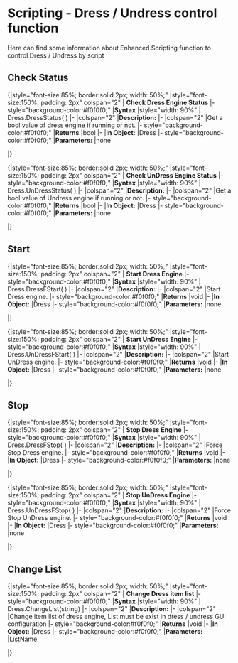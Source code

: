 # Scripting - Dress / Undress control function
Here can find some information about Enhanced Scripting function to control Dress / Undress by script

## Check Status

{|style="font-size:85%; border:solid 2px; width: 50%;"
|style="font-size:150%;  padding: 2px" colspan="2" | **Check Dress Engine Status**
|- style="background-color:#f0f0f0;"
|**Syntax**
|style="width: 90%" | Dress.DressStatus( )
|-
|colspan="2" |**Description:**
|-
|colspan="2" |Get a bool value of dress engine if running or not.
|- style="background-color:#f0f0f0;"
|**Returns**
|bool
|-
|**In Object:**
|Dress
|- style="background-color:#f0f0f0;"
|**Parameters:**
|none

|}

{|style="font-size:85%; border:solid 2px; width: 50%;"
|style="font-size:150%;  padding: 2px" colspan="2" | **Check UnDress Engine Status**
|- style="background-color:#f0f0f0;"
|**Syntax**
|style="width: 90%" | Dress.UnDressStatus( )
|-
|colspan="2" |**Description:**
|-
|colspan="2" |Get a bool value of Undress engine if running or not.
|- style="background-color:#f0f0f0;"
|**Returns**
|bool
|-
|**In Object:**
|Dress
|- style="background-color:#f0f0f0;"
|**Parameters:**
|none

|}

## Start

{|style="font-size:85%; border:solid 2px; width: 50%;"
|style="font-size:150%;  padding: 2px" colspan="2" | **Start Dress Engine**
|- style="background-color:#f0f0f0;"
|**Syntax**
|style="width: 90%" | Dress.DressFStart( )
|-
|colspan="2" |**Description:**
|-
|colspan="2" |Start Dress engine.
|- style="background-color:#f0f0f0;"
|**Returns**
|void
|-
|**In Object:**
|Dress
|- style="background-color:#f0f0f0;"
|**Parameters:**
|none

|}

{|style="font-size:85%; border:solid 2px; width: 50%;"
|style="font-size:150%;  padding: 2px" colspan="2" | **Start UnDress Engine**
|- style="background-color:#f0f0f0;"
|**Syntax**
|style="width: 90%" | Dress.UnDressFStart( )
|-
|colspan="2" |**Description:**
|-
|colspan="2" |Start UnDress engine.
|- style="background-color:#f0f0f0;"
|**Returns**
|void
|-
|**In Object:**
|Dress
|- style="background-color:#f0f0f0;"
|**Parameters:**
|none

|}

## Stop

{|style="font-size:85%; border:solid 2px; width: 50%;"
|style="font-size:150%;  padding: 2px" colspan="2" | **Stop Dress Engine**
|- style="background-color:#f0f0f0;"
|**Syntax**
|style="width: 90%" | Dress.DressFStop( )
|-
|colspan="2" |**Description:**
|-
|colspan="2" |Force Stop Dress engine.
|- style="background-color:#f0f0f0;"
|**Returns**
|void
|-
|**In Object:**
|Dress
|- style="background-color:#f0f0f0;"
|**Parameters:**
|none

|}

{|style="font-size:85%; border:solid 2px; width: 50%;"
|style="font-size:150%;  padding: 2px" colspan="2" | **Stop UnDress Engine**
|- style="background-color:#f0f0f0;"
|**Syntax**
|style="width: 90%" | Dress.UnDressFStop( )
|-
|colspan="2" |**Description:**
|-
|colspan="2" |Force Stop UnDress engine.
|- style="background-color:#f0f0f0;"
|**Returns**
|void
|-
|**In Object:**
|Dress
|- style="background-color:#f0f0f0;"
|**Parameters:**
|none

|}

## Change List

{|style="font-size:85%; border:solid 2px; width: 50%;"
|style="font-size:150%;  padding: 2px" colspan="2" | **Change Dress item list**
|- style="background-color:#f0f0f0;"
|**Syntax**
|style="width: 90%" | Dress.ChangeList(string)
|-
|colspan="2" |**Description:**
|-
|colspan="2" |Change item list of dress engine, List must be exist in dress / undress GUI configuration
|- style="background-color:#f0f0f0;"
|**Returns**
|void
|-
|**In Object:**
|Dress
|- style="background-color:#f0f0f0;"
|**Parameters:**
|ListName

|}
